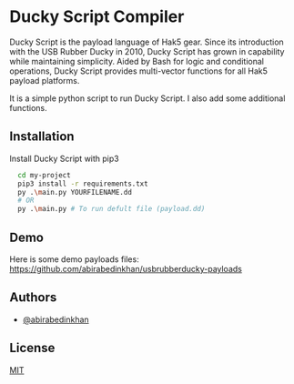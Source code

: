 
# Ducky Script Compiler

Ducky Script is the payload language of Hak5 gear. Since its introduction with the USB Rubber Ducky in 2010, Ducky Script has grown in capability while maintaining simplicity. Aided by Bash for logic and conditional operations, Ducky Script provides multi-vector functions for all Hak5 payload platforms.

It is a simple python script to run Ducky Script. I also add some additional functions.




## Installation

Install Ducky Script with pip3

```bash
  cd my-project
  pip3 install -r requirements.txt
  py .\main.py YOURFILENAME.dd
  # OR
  py .\main.py # To run defult file (payload.dd)
```

## Demo
Here is some demo payloads files: https://github.com/abirabedinkhan/usbrubberducky-payloads
## Authors

- [@abirabedinkhan](https://www.github.com/abirabedinkhan)


## License

[MIT](https://choosealicense.com/licenses/mit/)
